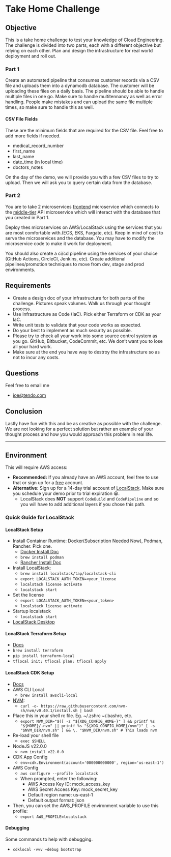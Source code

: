 # Take Home Challenge

## Objective
This is a take home challenge to test your knowledge of Cloud Engineering. The challenge is divided into two parts, each with a different objective but relying on each other. Plan and design the infrastructure for real world deployment and roll out.

### Part 1
Create an automated pipeline that consumes customer records via a CSV file and uploads them into a dynamodb database. The customer will be uploading these files on a daily basis. The pipeline should be able to handle multiple files in one go. Make sure to handle multitennancy as well as error handling. People make mistakes and can upload the same file multiple times, so make sure to handle this as well.

#### CSV File Fields
These are the minimum fields that are required for the CSV file. Feel free to add more fields if needed.

- medical_record_number
- first_name
- last_name
- date_time (in local time)
- doctors_notes

On the day of the demo, we will provide you with a few CSV files to try to upload. Then we will ask you to query certain data from the database.

### Part 2
You are to take 2 microservices [frontend](./frontend/) microservice which connects to the [middle-tier](/middletier/) API microservice which will interact with the database that you created in Part 1.

Deploy thes microservices on AWS/LocalStack using the services that you are most comfortable with.(ECS, EKS, Fargate, etc). Keep in mind of cost to serve the microservices and the database. You may have to modify the microservice code to make it work for deployment.

You should also create a ci/cd pipeline using the services of your choice (GitHub Actions, CircleCI, Jenkins, etc). Create additional pipelines/promotion techniques to move from dev, stage and prod environments.


## Requirements
- Create a design doc of your infrastructure for both parts of the challenge. Pictures speak volumes. Walk us through your thought process.
- Use Infrastructure as Code (IaC). Pick either Terraform or CDK as your IaC.
- Write unit tests to validate that your code works as expected.
- Do your best to implement as much security as possible.
- Please try to check all your work into some source control system as you go. GitHub, Bitbucket, CodeCommit, etc. We don’t want you to lose all your hard work.
- Make sure at the end you have way to destroy the infrastructure so as not to incur any costs.

## Questions
Feel free to email me
- joe@tendo.com

## Conclusion
Lastly have fun with this and be as creative as possible with the challenge. We are not looking for a perfect solution but rather an example of your thought process and how you would approach this problem in real life.

---

## Environment
This will require AWS access:
- **Recommended:** If you already have an AWS account, feel free to use that or sign up for a [free](https://aws.amazon.com/free) account.
- **Alternative:** Sign up for a 14-day trial account of [LocalStack](https://app.localstack.cloud/). Make sure you schedule your demo prior to trial expiration 😀.
  - LocalStack does **NOT** support `CodeBuild` and `CodePipeline` and so you will have to add additional layers if you chose this path.

### Quick Guide for LocalStack
#### LocalStack Setup
- Install Container Runtime: Docker(Subscription Needed Now), Podman, Rancher. Pick one.
  - [Docker Install Doc](https://www.docker.com/products/docker-desktop/)
  - `brew install podman`
  - [Rancher Install Doc](https://github.com/rancher-sandbox/rancher-desktop/releases)
- Install LocalStack: 
  - `brew install localstack/tap/localstack-cli`
  - `export LOCALSTACK_AUTH_TOKEN=<your_license`
  - `localstack license activate`
  - `localstack start`
- Set the license
  - `export LOCALSTACK_AUTH_TOKEN=<your_token>`
  - `localstack license activate `
- Startup localstack 
  - `localstack start`
- [LocalStack Desktop](https://github.com/localstack/localstack-desktop)

#### LocalStack Terraform Setup
- [Docs](https://docs.localstack.cloud/user-guide/integrations/terraform/)
- `brew install terraform`
- `pip install terraform-local`
- `tflocal init; tflocal plan; tflocal apply`

#### LocalStack CDK Setup
- [Docs](https://docs.localstack.cloud/user-guide/integrations/aws-cdk/)
- AWS CLI Local
  - `brew install awscli-local`
- [NVM](https://github.com/nvm-sh/nvm?tab=readme-ov-file#installing-and-updating):
  - `curl -o- https://raw.githubusercontent.com/nvm-sh/nvm/v0.40.1/install.sh | bash`
- Place this in your shell rc file. Eg. ~/.zshrc ~/.bashrc, etc.
  - `export NVM_DIR="$([ -z "${XDG_CONFIG_HOME-}" ] && printf %s "${HOME}/.nvm" || printf %s "${XDG_CONFIG_HOME}/nvm")"
[ -s "$NVM_DIR/nvm.sh" ] && \. "$NVM_DIR/nvm.sh" # This loads nvm`
- Re-load your shell file
  - `exec $SHELL`
- NodeJS v22.0.0
  - `nvm install v22.0.0`
- CDK App Config
  - `env=cdk.Environment(account='000000000000', region='us-east-1')`
- AWS Config
  - `aws configure --profile localstack`
  - When prompted, enter the following:
    - AWS Access Key ID: mock_access_key
    - AWS Secret Access Key: mock_secret_key
    - Default region name: us-east-1
    - Default output format: json
- Then, you can set the AWS_PROFILE environment variable to use this profile:
  - `export AWS_PROFILE=localstack`


#### Debugging
Some commands to help with debugging.
  - `cdklocal -vvv –debug bootstrap`
